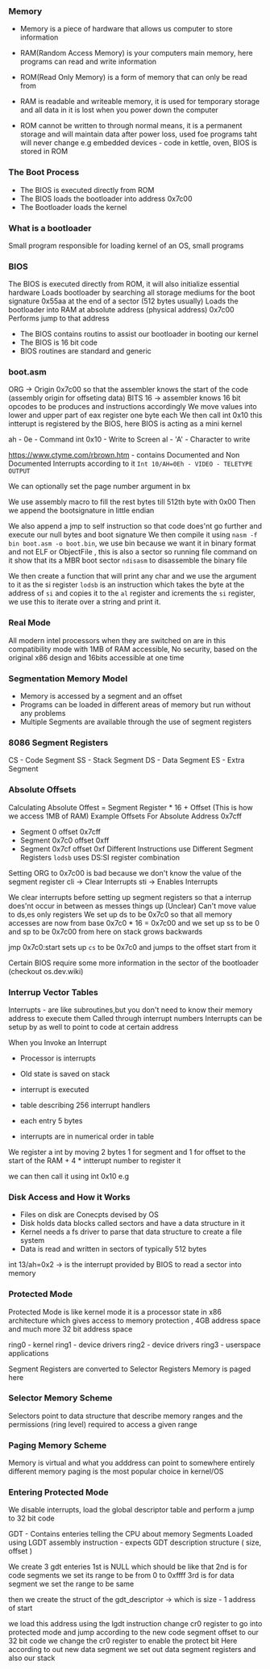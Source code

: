 ### Memory
- Memory is a piece of hardware that allows us computer to store information
- RAM(Random Access Memory) is your computers main memory, here programs can read and write information
- ROM(Read Only Memory) is a form of memory that can only be read from

- RAM is readable and writeable memory, it is used for temporary storage and all data in it is lost when you power down the computer
- ROM cannot be written to through normal means, it is a permanent storage and will maintain data after power loss, used foe programs taht will never change e.g embedded devices - code in kettle, oven, BIOS is stored in ROM  

### The Boot Process
- The BIOS is executed directly from ROM
- The BIOS loads the bootloader into address 0x7c00
- The Bootloader loads the kernel

### What is a bootloader
Small program responsible for loading kernel of an OS, small programs

### BIOS
The BIOS is executed directly from ROM, it will also initialize essential hardware
Loads bootloader by searching all storage mediums for the boot signature 0x55aa at the end of a sector (512 bytes usually)
Loads the bootloader into RAM at absolute address (physical address) 0x7c00
Performs jump to that address

- The BIOS contains routins to assist our bootloader in booting our kernel
- The BIOS is 16 bit code
- BIOS routines are standard and generic

### boot.asm
ORG -> Origin 0x7c00 so that the assembler knows the start of the code (assembly origin for offseting data)
BITS 16 -> assembler knows 16 bit opcodes to be produces and instructions accordingly
We move values into lower and upper part of eax register one byte each
We then call int 0x10 this intterupt is registered by the BIOS, here BIOS is acting as a mini kernel

ah - 0e - Command
int 0x10 - Write to Screen
al - 'A' - Character to write

https://www.ctyme.com/rbrown.htm - contains Documented and Non Documented Interrupts according to it
`Int 10/AH=0Eh - VIDEO - TELETYPE OUTPUT`

We can optionally set the page number argument in bx

We use assembly macro to fill the rest bytes till 512th byte with 0x00
Then we append the bootsignature in little endian

We also append a jmp to self instruction so that code does'nt go further and execute our null bytes and boot signature
We then compile it using `nasm -f bin boot.asm -o boot.bin`, we use bin because we want it in binary format and not ELF or ObjectFile , this is also a sector so running file command on it show that its a MBR boot sector
`ndisasm` to disassemble the binary file

We then create a function that will print any char and we use the argument to it as the si register
`lodsb` is an instruction which takes the byte at the address of `si` and copies it to the `al` register and icrements the `si` register, we use this to iterate over a string and print it.

### Real Mode
All modern intel processors when they are switched on are in this compatibility mode with 1MB of RAM accessible, No security, based on the original x86 design and 16bits accessible at one time 

### Segmentation Memory Model
- Memory is accessed by a segment and an offset
- Programs can be loaded in different areas of memory but run without any problems
- Multiple Segments are available through the use of segment registers

### 8086 Segment Registers
CS - Code Segment
SS - Stack Segment
DS - Data Segment
ES - Extra Segment

### Absolute Offsets
Calculating Absolute Offest = Segment Register * 16 + Offset (This is how we access 1MB of RAM)
Example Offsets For Absolute Address 0x7cff
 - Segment 0 offset 0x7cff
 - Segment 0x7c0 offset 0xff
 - Segment 0x7cf offset 0xf
Different Instructions use Different Segment Registers
`lodsb` uses DS:SI register combination

Setting ORG to 0x7c00 is bad because we don't know the value of the segment register
cli -> Clear Interrupts
sti -> Enables Interrupts

We clear interrupts before setting up segment registers so that a interrup does'nt occur in between as messes things up (Unclear)
Can't move value to ds,es only registers 
We set up ds to be 0x7c0 so that all memory accesses are now from base 0x7c0 * 16 = 0x7c00
and we set up ss to be 0 and sp to be 0x7c00 from here on stack grows backwards

jmp 0x7c0:start sets up `cs` to be 0x7c0 and jumps to the offset start from it

Certain BIOS require some more information in the sector of the bootloader (checkout os.dev.wiki)

### Interrup Vector Tables
Interrupts - are like subroutines,but you don't need to know their memory address to execute them
Called through interrupt numbers
Interrupts can be setup by as well to point to code at certain address

When you Invoke an Interrupt
- Processor is interrupts
- Old state is saved on stack
- interrupt is executed

- table describing 256 interrupt handlers
- each entry 5 bytes
- interrupts are in numerical order in table 

We register a int by moving 2 bytes 1 for segment and 1 for offset to the start of the RAM + 4 * intterupt number to register it

we can then call it using int 0x10 e.g

### Disk Access and How it Works
- Files on disk are Conecpts devised by OS
- Disk holds data blocks called sectors and have a data structure in it
- Kernel needs a fs driver to parse that data structure to create a file system
- Data is read and written in sectors of typically 512 bytes

int 13/ah=0x2 -> is the interrupt provided by BIOS to read a sector into memory

### Protected Mode
Protected Mode is like kernel mode it is a processor state in x86 architecture which gives access to memory protection , 4GB address space and much more
32 bit address space

ring0 - kernel
ring1 - device drivers
ring2 - device drivers
ring3 - userspace applications

Segment Registers are converted to Selector Registers
Memory is paged here

### Selector Memory Scheme
Selectors point to data structure that describe memory ranges and the permissions (ring level) required to access a given range

### Paging Memory Scheme
Memory is virtual and what you adddress can point to somewhere entirely different memory
paging is the most popular choice in kernel/OS


### Entering Protected Mode
We disable interrupts, load the global descriptor table and perform a jump to 32 bit code

GDT - Contains enteries telling the CPU about memory Segments
Loaded using LGDT assembly instruction - expects GDT description structure ( size, offset )

We create 3 gdt enteries
1st is NULL which should be like that
2nd is for code segments we set its range to be from 0 to 0xffff
3rd is for data segment we set the range to be same

then we create the struct of the gdt_descriptor ->
which is 
  size - 1
  address of start

we load this address using the lgdt instruction 
change cr0 register to go into protected mode and jump according to the new code segment offset to our 32 bit code
we change the cr0 register to enable the protect bit
Here according to out new data segment we set out data segment registers and also our stack 

